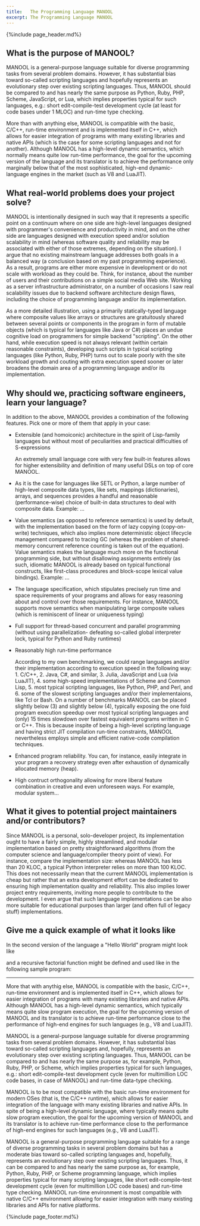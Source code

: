 ```yaml
---
title:   The Programming Language MANOOL
excerpt: The Programming Language MANOOL
---
```


{%include page_header.md%}


What is the purpose of MANOOL?
------------------------------

MANOOL is a general-purpose language suitable for diverse programming tasks from several problem domains. However, it has substantial bias toward so-called
scripting languages and hopefully represents an evolutionary step over existing scripting languages. Thus, MANOOL should be compared to and has nearly the same
purpose as Python, Ruby, PHP, Scheme, JavaScript, or Lua, which implies properties typical for such languages, e.g.: short edit-compile-test development cycle
(at least for code bases under 1 MLOC) and run-time type checking.

More than with anything else, MANOOL is compatible with the basic, C/C++, run-time environment and is implemented itself in C++, which allows for easier
integration of programs with many existing libraries and native APIs (which is the case for some scripting languages and not for another). Although MANOOL has a
high-level dynamic semantics, which normally means quite low run-time performance, the goal for the upcoming version of the language and its translator is to
achieve the performance only marginally below that of the most sophisticated, high-end dynamic-language engines in the market (such as V8 and LuaJIT).

What real-world problems does your project solve?
-------------------------------------------------

MANOOL is intentionally designed in such way that it represents a specific point on a continuum where on one side are high-level languages designed with
programmer's convenience and productivity in mind, and on the other side are languages designed with execution speed and/or solution scalability in mind
(whereas software quality and reliability may be associated with either of those extremes, depending on the situation). I argue that no existing mainstream
language addresses both goals in a balanced way (a conclusion based on my past programming experience). As a result, programs are either more expensive in
development or do not scale with workload as they could be. Think, for instance, about the number of users and their contributions on a simple
social media Web site. Working as a server infrastructure administrator, on a number of occasions I saw real scalability issues due to backend software
architecture design flaws, including the choice of programming language and/or its implementation.

As a more detailed illustration, using a primarily statically-typed language where composite values like arrays or structures are gratuitously shared between
several points or components in the program in form of mutable objects (which is typical for languages like Java or C#) places an undue cognitive load on
programmers for simple backend "scripting". On the other hand, while execution speed is not always relevant (within certain reasonable constraints), developing
such scripts in typical scripting languages (like Python, Ruby, PHP) turns out to scale poorly with the site workload growth and couting with extra execution
speed sooner or later broadens the domain area of a programming language and/or its implementation.

Why should we, practicing software engineers, learn your language?
------------------------------------------------------------------

In addition to the above, MANOOL provides a combination of the following features. Pick one or more of them that apply in your case:

* Extensible (and homoiconic) architecture in the spirit of Lisp-family languages but without most of peculiarities and practical difficulties of
  S-expressions
   
  An extremely small language core with very few built-in features allows for higher extensibility and definition of many useful DSLs on top of core MANOOL.

* As it is the case for languages like SETL or Python, a large number of high-level composite data types, like sets, mappings (dictionaries), arrays, and
  sequences provides a handful and reasonable (performance-wise) choice of built-in data structures to deal with composite data. Example: ...

* Value semantics (as opposed to reference semantics) is used by default, with the implementation based on the form of lazy copying (copy-on-write) techniques,
  which also implies more deterministic object lifecycle management compared to tracing GC (whereas the problem of shared-memory concurrent reference counting
  is taken out of the equation). Value semantics makes the language much more on the functional programming side, but without disallowing assignments entirely
  (as such, idiomatic MANOOL is already based on typical functional constructs, like first-class procedures and block-scope lexical value bindings). Example:
  ...

* The language specification, which stipulates precisely run time and space requirements of your programs and allows for easy reasoning about and control over
  those requirements. For instance, MANOOL supports move semantics when manipulating large composite values (which is reminiscent of linear or uniqueness
  typing)

* Full support for thread-based concurrent and parallel programming (without using parallelization- defeating so-called global interpreter lock, typical for
  Python and Ruby runtimes)

* Reasonably high run-time performance

  According to my own benchmarking, we could range languages and/or their implementation according to execution speed in the following way: 1. C/C++, 2. Java,
  C#, and similar, 3. Julia, JavaScript and Lua (via LuaJIT), 4. some high-speed implementations of Scheme and Common Lisp, 5. most typical scripting
  languages, like Python, PHP, and Perl, and 6. some of the slowest scripting languages and/or their implementaions, like Tcl or Bash. On a number of
  benchmarks MANOOL can be placed slightly below (3) and slightly below (4), typically exposing the one fold program execution speedup over most typical
  scripting languages and (only) 15 times slowdown over fastest equivalent programs written in C or C++. This is because inspite of being a high-level
  scripting language and having strict JIT compilation run-time constraints, MANOOL nevertheless employs simple and efficient native-code compilation
  techniques.

* Enhanced program reliability. You can, for instance, easily integrate in your program a recovery strategy even after exhaustion of dynamically allocated
  memory (heap).

* High contruct orthogonality allowing for more liberal feature combination in creative and even unforeseen ways. For example, modular system...

What it gives to potential project maintainers and/or contributors?
-------------------------------------------------------------------

Since MANOOL is a personal, solo-developer project, its implementation ought to have a fairly simple, highly streamlined, and modular implementation based on
pretty straightforward algorithms (from the computer science and language/compiler theory point of view). For instance, compare the implementation size: whereas
MANOOL has less than 20 KLOC, a typical Python interpreter relies on more than 100 KLOC. This does not necessarily mean that the current MANOOL
implementation is cheap but rather that an extra development effort can be dedicated to ensuring high implementation quality and reliability. This also implies
lower project entry requirements, inviting more people to contribute to the development. I even argue that such language implementations can be also more
suitable for educational purposes than larger (and often full of legacy stuff) implementations.

Give me a quick example of what it looks like
---------------------------------------------

In the second version of the language a "Hello World" program might look like

and a recursive factorial function might be defined and used like in the following sample program:


---



More that with anythig else, MANOOL is compatible with the basic, C/C++, run-time environment and is implemented itself in C++, which allows for easier
integration of programs with many existing libraries and native APIs. Although MANOOL has a high-level dynamic semantics, which typically means quite slow program
execution, the goal for the upcoming version of MANOOL and its translator is to achieve run-time performance close to the performance of high-end engines for
such languages (e.g., V8 and LuaJIT).



MANOOL is a general-purpose language suitable for diverse programming tasks from several problem domains. However, it has substantial bias toward so-called
scripting languages and, hopefully, represents an evolutionary step over existing scripting languages. Thus, MANOOL can be compared to and has nearly the same
purpose as, for example, Python, Ruby, PHP, or Scheme, which implies properties typical for such languages, e.g.: short edit-compile-test development cycle
(even for multimillion LOC code bases, in case of MANOOL) and run-time data-type checking.

MANOOL is to be most compatible with the basic run-time environment for modern OSes (that is, the C/C++ runtime), which allows for easier integration of the
language with many existing libraries and native APIs. In spite of being a high-level dynamic language, where typically means quite slow program execution, the
goal for the upcoming version of MANOOL and its translator is to achieve run-time performance close to the performance of high-end engines for such languages
(e.g., V8 and LuaJIT).






MANOOL is a general-purpose programming language suitable for a range of diverse programming tasks in several problem domains but
has a moderate bias toward so-called scripting languages and, hopefully, represents an evolutionary step
over existing scripting languages.
Thus, it can be compared to and has nearly the same purpose as, for example, Python, Ruby, PHP, or Scheme
programming language, which implies properties typical for many scripting languages, like short
edit-compile-test development cycle (even for multimillion LOC code bases) and run-time type checking.
MANOOL run-time environment is most compatible with native C/C++ environment allowing for easier
integration with many existing libraries and APIs for native platforms.


{%include page_footer.md%}
